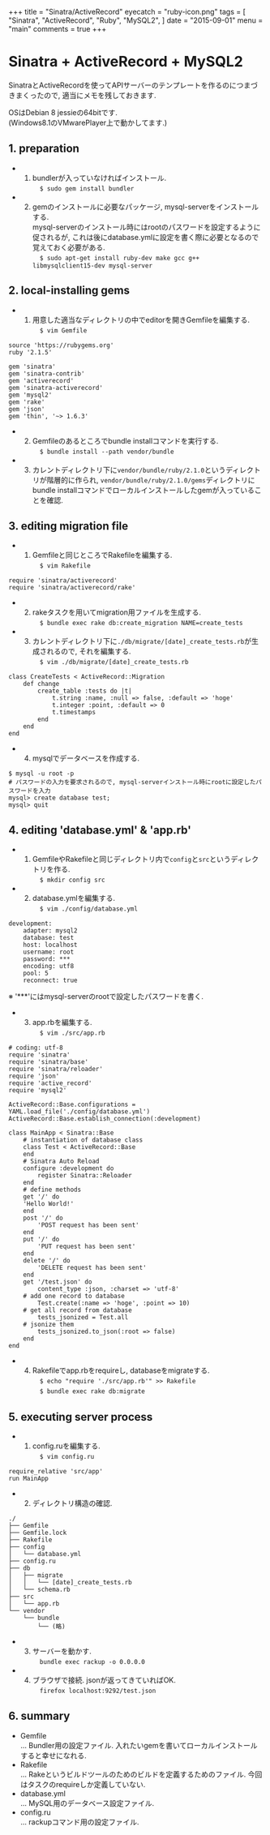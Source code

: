 +++
title = "Sinatra/ActiveRecord"
eyecatch = "ruby-icon.png"
tags = [
    "Sinatra",
    "ActiveRecord",
    "Ruby",
    "MySQL2",
]
date = "2015-09-01"
menu = "main"
comments = true
+++


# Sinatra + ActiveRecord + MySQL2

SinatraとActiveRecordを使ってAPIサーバーのテンプレートを作るのにつまづきまくったので, 適当にメモを残しておきます. 

OSはDebian 8 jessieの64bitです.<br>(Windows8.1のVMwarePlayer上で動かしてます.)

## 1. preparation

* 1. bundlerが入っていなければインストール.<br>　`$ sudo gem install bundler`
* 2. gemのインストールに必要なパッケージ, mysql-serverをインストールする.<br>mysql-serverのインストール時にはrootのパスワードを設定するように促されるが, これは後にdatabase.ymlに設定を書く際に必要となるので覚えておく必要がある.<br>　`$ sudo apt-get install ruby-dev make gcc g++ libmysqlclient15-dev mysql-server`

## 2. local-installing gems

* 1. 用意した適当なディレクトリの中でeditorを開きGemfileを編集する.<br>　`$ vim Gemfile`
```=
source 'https://rubygems.org'
ruby '2.1.5'

gem 'sinatra'
gem 'sinatra-contrib'
gem 'activerecord'
gem 'sinatra-activerecord'
gem 'mysql2'
gem 'rake'
gem 'json'
gem 'thin', '~> 1.6.3'
```

* 2. Gemfileのあるところでbundle installコマンドを実行する.<br>　`$ bundle install --path vendor/bundle`
* 3. カレントディレクトリ下に`vendor/bundle/ruby/2.1.0`というディレクトリが階層的に作られ, `vendor/bundle/ruby/2.1.0/gems`ディレクトリにbundle installコマンドでローカルインストールしたgemが入っていることを確認.

## 3. editing migration file

* 1. Gemfileと同じところでRakefileを編集する.<br>　`$ vim Rakefile`

```=
require 'sinatra/activerecord'
require 'sinatra/activerecord/rake'
```

* 2. rakeタスクを用いてmigration用ファイルを生成する.<br>　`$ bundle exec rake db:create_migration NAME=create_tests`
* 3. カレントディレクトリ下に`./db/migrate/[date]_create_tests.rb`が生成されるので, それを編集する.<br>　`$ vim ./db/migrate/[date]_create_tests.rb`

```ruby=
class CreateTests < ActiveRecord::Migration
    def change
        create_table :tests do |t|
            t.string :name, :null => false, :default => 'hoge'
            t.integer :point, :default => 0
            t.timestamps
        end
    end
end
```

* 4. mysqlでデータベースを作成する.<br>
```=
$ mysql -u root -p
# パスワードの入力を要求されるので, mysql-serverインストール時にrootに設定したパスワードを入力
mysql> create database test;
mysql> quit
```

## 4. editing 'database.yml' & 'app.rb'

* 1. GemfileやRakefileと同じディレクトリ内で`config`と`src`というディレクトリを作る.<br>　`$ mkdir config src`
* 2. database.ymlを編集する.<br>　`$ vim ./config/database.yml`

```yaml=
development:
    adapter: mysql2
    database: test
    host: localhost
    username: root
    password: ***
    encoding: utf8
    pool: 5
    reconnect: true
```

※ '\*\*\*'にはmysql-serverのrootで設定したパスワードを書く.

* 3. app.rbを編集する.<br>　`$ vim ./src/app.rb`

```ruby=
# coding: utf-8
require 'sinatra'
require 'sinatra/base'
require 'sinatra/reloader'
require 'json'
require 'active_record'
require 'mysql2'

ActiveRecord::Base.configurations = YAML.load_file('./config/database.yml')
ActiveRecord::Base.establish_connection(:development)

class MainApp < Sinatra::Base
    # instantiation of database class
    class Test < ActiveRecord::Base
    end
    # Sinatra Auto Reload
    configure :development do
        register Sinatra::Reloader
    end
    # define methods
    get '/' do
	'Hello World!'
    end
    post '/' do
        'POST request has been sent'
    end
	put '/' do
        'PUT request has been sent'
    end
    delete '/' do
        'DELETE request has been sent'
    end
    get '/test.json' do
        content_type :json, :charset => 'utf-8'
	# add one record to database
        Test.create(:name => 'hoge', :point => 10)
	# get all record from database
        tests_jsonized = Test.all
	# jsonize them
        tests_jsonized.to_json(:root => false)
    end
end
```

* 4. Rakefileでapp.rbをrequireし, databaseをmigrateする.<br>　`$ echo "require './src/app.rb'" >> Rakefile`<br>　`$ bundle exec rake db:migrate`

## 5. executing server process

* 1. config.ruを編集する.<br>　`$ vim config.ru`

```=
require_relative 'src/app'
run MainApp
```

* 2. ディレクトリ構造の確認.
```=
./
├── Gemfile
├── Gemfile.lock
├── Rakefile
├── config
│   └── database.yml
├── config.ru
├── db
│   ├── migrate
│   │   └── [date]_create_tests.rb
│   └── schema.rb
├── src
│   └── app.rb
└── vendor
    └── bundle
        └── (略)
```

* 3. サーバーを動かす.<br>　`bundle exec rackup -o 0.0.0.0`
* 4. ブラウザで接続. jsonが返ってきていればOK.<br>　`firefox localhost:9292/test.json`

## 6. summary
* Gemfile<br>... Bundler用の設定ファイル. 入れたいgemを書いてローカルインストールすると幸せになれる.
* Rakefile<br>... Rakeというビルドツールのためのビルドを定義するためのファイル. 今回はタスクのrequireしか定義していない.
* database.yml<br>... MySQL用のデータベース設定ファイル.
* config.ru<br>... rackupコマンド用の設定ファイル. 
